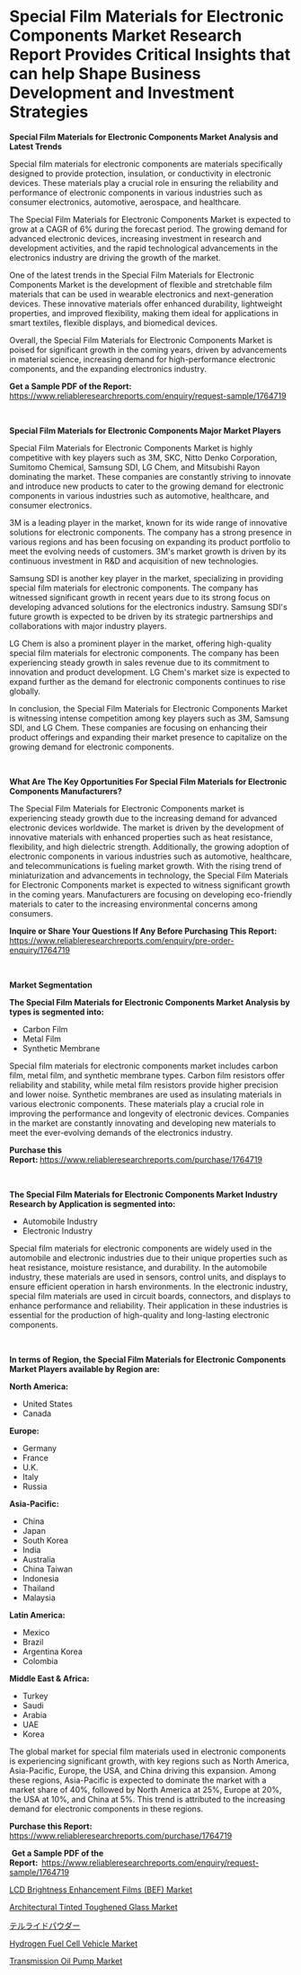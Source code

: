 <p><h1>Special Film Materials for Electronic Components Market Research Report Provides Critical Insights that can help Shape Business Development and Investment Strategies</h1></p><p><strong>Special Film Materials for Electronic Components Market Analysis and Latest Trends</strong></p>
<p><p>Special film materials for electronic components are materials specifically designed to provide protection, insulation, or conductivity in electronic devices. These materials play a crucial role in ensuring the reliability and performance of electronic components in various industries such as consumer electronics, automotive, aerospace, and healthcare.</p><p>The Special Film Materials for Electronic Components Market is expected to grow at a CAGR of 6% during the forecast period. The growing demand for advanced electronic devices, increasing investment in research and development activities, and the rapid technological advancements in the electronics industry are driving the growth of the market.</p><p>One of the latest trends in the Special Film Materials for Electronic Components Market is the development of flexible and stretchable film materials that can be used in wearable electronics and next-generation devices. These innovative materials offer enhanced durability, lightweight properties, and improved flexibility, making them ideal for applications in smart textiles, flexible displays, and biomedical devices.</p><p>Overall, the Special Film Materials for Electronic Components Market is poised for significant growth in the coming years, driven by advancements in material science, increasing demand for high-performance electronic components, and the expanding electronics industry.</p></p>
<p><strong>Get a Sample PDF of the Report:&nbsp;</strong> <a href="https://www.reliableresearchreports.com/enquiry/request-sample/1764719">https://www.reliableresearchreports.com/enquiry/request-sample/1764719</a></p>
<p>&nbsp;</p>
<p><strong>Special Film Materials for Electronic Components Major Market Players</strong></p>
<p><p>Special Film Materials for Electronic Components Market is highly competitive with key players such as 3M, SKC, Nitto Denko Corporation, Sumitomo Chemical, Samsung SDI, LG Chem, and Mitsubishi Rayon dominating the market. These companies are constantly striving to innovate and introduce new products to cater to the growing demand for electronic components in various industries such as automotive, healthcare, and consumer electronics.</p><p>3M is a leading player in the market, known for its wide range of innovative solutions for electronic components. The company has a strong presence in various regions and has been focusing on expanding its product portfolio to meet the evolving needs of customers. 3M's market growth is driven by its continuous investment in R&D and acquisition of new technologies.</p><p>Samsung SDI is another key player in the market, specializing in providing special film materials for electronic components. The company has witnessed significant growth in recent years due to its strong focus on developing advanced solutions for the electronics industry. Samsung SDI's future growth is expected to be driven by its strategic partnerships and collaborations with major industry players.</p><p>LG Chem is also a prominent player in the market, offering high-quality special film materials for electronic components. The company has been experiencing steady growth in sales revenue due to its commitment to innovation and product development. LG Chem's market size is expected to expand further as the demand for electronic components continues to rise globally.</p><p>In conclusion, the Special Film Materials for Electronic Components Market is witnessing intense competition among key players such as 3M, Samsung SDI, and LG Chem. These companies are focusing on enhancing their product offerings and expanding their market presence to capitalize on the growing demand for electronic components.</p></p>
<p>&nbsp;</p>
<p><strong>What Are The Key Opportunities For Special Film Materials for Electronic Components Manufacturers?</strong></p>
<p><p>The Special Film Materials for Electronic Components market is experiencing steady growth due to the increasing demand for advanced electronic devices worldwide. The market is driven by the development of innovative materials with enhanced properties such as heat resistance, flexibility, and high dielectric strength. Additionally, the growing adoption of electronic components in various industries such as automotive, healthcare, and telecommunications is fueling market growth. With the rising trend of miniaturization and advancements in technology, the Special Film Materials for Electronic Components market is expected to witness significant growth in the coming years. Manufacturers are focusing on developing eco-friendly materials to cater to the increasing environmental concerns among consumers.</p></p>
<p><strong>Inquire or Share Your Questions If Any Before Purchasing This Report:</strong> <a href="https://www.reliableresearchreports.com/enquiry/pre-order-enquiry/1764719">https://www.reliableresearchreports.com/enquiry/pre-order-enquiry/1764719</a></p>
<p>&nbsp;</p>
<p><strong>Market Segmentation</strong></p>
<p><strong>The Special Film Materials for Electronic Components Market Analysis by types is segmented into:</strong></p>
<p><ul><li>Carbon Film</li><li>Metal Film</li><li>Synthetic Membrane</li></ul></p>
<p><p>Special film materials for electronic components market includes carbon film, metal film, and synthetic membrane types. Carbon film resistors offer reliability and stability, while metal film resistors provide higher precision and lower noise. Synthetic membranes are used as insulating materials in various electronic components. These materials play a crucial role in improving the performance and longevity of electronic devices. Companies in the market are constantly innovating and developing new materials to meet the ever-evolving demands of the electronics industry.</p></p>
<p><strong>Purchase this Report:&nbsp;</strong><a href="https://www.reliableresearchreports.com/purchase/1764719">https://www.reliableresearchreports.com/purchase/1764719</a></p>
<p>&nbsp;</p>
<p><strong>The Special Film Materials for Electronic Components Market Industry Research by Application is segmented into:</strong></p>
<p><ul><li>Automobile Industry</li><li>Electronic Industry</li></ul></p>
<p><p>Special film materials for electronic components are widely used in the automobile and electronic industries due to their unique properties such as heat resistance, moisture resistance, and durability. In the automobile industry, these materials are used in sensors, control units, and displays to ensure efficient operation in harsh environments. In the electronic industry, special film materials are used in circuit boards, connectors, and displays to enhance performance and reliability. Their application in these industries is essential for the production of high-quality and long-lasting electronic components.</p></p>
<p>&nbsp;</p>
<p><strong>In terms of Region, the Special Film Materials for Electronic Components Market Players available by Region are:</strong></p>
<p>
    <p> <strong> North America: </strong>
        <ul>
            <li>United States</li>
            <li>Canada</li>
        </ul>
        </p> 
    <p> <strong> Europe: </strong>
        <ul>
            <li>Germany</li>
            <li>France</li>
            <li>U.K.</li>
            <li>Italy</li>
            <li>Russia</li>
        </ul>
        </p> 
    <p> <strong> Asia-Pacific: </strong>
        <ul>
            <li>China</li>
            <li>Japan</li>
            <li>South Korea</li>
            <li>India</li>
            <li>Australia</li>
            <li>China Taiwan</li>
            <li>Indonesia</li>
            <li>Thailand</li>
            <li>Malaysia</li>
        </ul>
        </p> 
    <p> <strong> Latin America: </strong>
        <ul>
            <li>Mexico</li>
            <li>Brazil</li>
            <li>Argentina Korea</li>
            <li>Colombia</li>
        </ul>
        </p> 
    <p> <strong> Middle East & Africa: </strong>
        <ul>
            <li>Turkey</li>
            <li>Saudi</li>
            <li>Arabia</li>
            <li>UAE</li>
            <li>Korea</li>
        </ul>
    </p>
    </p>
<p><p>The global market for special film materials used in electronic components is experiencing significant growth, with key regions such as North America, Asia-Pacific, Europe, the USA, and China driving this expansion. Among these regions, Asia-Pacific is expected to dominate the market with a market share of 40%, followed by North America at 25%, Europe at 20%, the USA at 10%, and China at 5%. This trend is attributed to the increasing demand for electronic components in these regions.</p></p>
<p><strong>Purchase this Report: </strong><a href="https://www.reliableresearchreports.com/purchase/1764719">https://www.reliableresearchreports.com/purchase/1764719</a></p>
<p>&nbsp;<strong>Get a Sample PDF of the Report:&nbsp;&nbsp;</strong><a href="https://www.reliableresearchreports.com/enquiry/request-sample/1764719">https://www.reliableresearchreports.com/enquiry/request-sample/1764719</a></p>
<p><strong></strong></p>
<p><p><a href="https://github.com/dimitrishawkinswaynenp91rgz/Market-Research-Report-List-2/blob/main/lcd-brightness-enhancement-films-bef-market.md">LCD Brightness Enhancement Films (BEF) Market</a></p><p><a href="https://github.com/danielneavesallisons03mba/Market-Research-Report-List-1/blob/main/architectural-tinted-toughened-glass-market.md">Architectural Tinted Toughened Glass Market</a></p><p><a href="https://github.com/one-cool-chick/Market-Research-Report-List-1/blob/main/721273813165.md">テルライドパウダー</a></p><p><a href="https://issuu.com/reportprime-2/docs/hydrogen-fuel-cell-vehicle-market-size-2030.pptx">Hydrogen Fuel Cell Vehicle Market</a></p><p><a href="https://issuu.com/reportprime-2/docs/transmission-oil-pump-market-size-2030.pptx">Transmission Oil Pump Market</a></p></p>